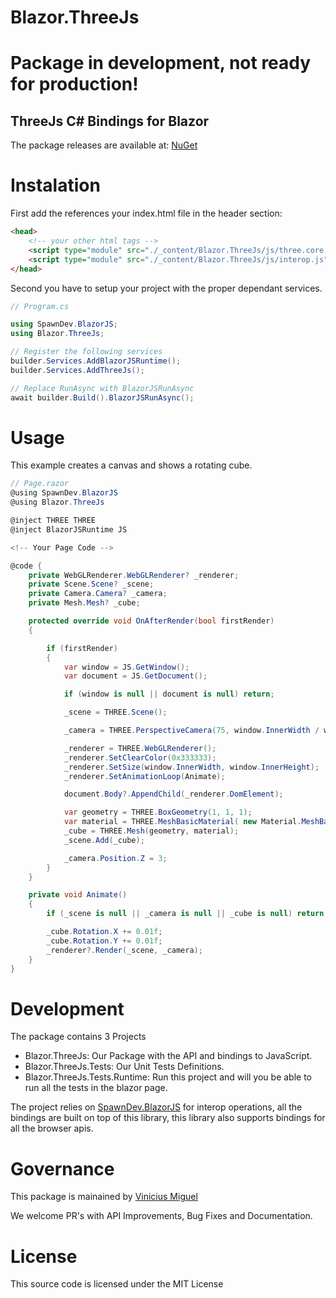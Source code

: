 # Blazor.ThreeJs

# Package in development, not ready for production!

## ThreeJs C# Bindings for Blazor 

The package releases are available at: [NuGet]

# Instalation

First add the references your index.html file in the header section:

```html
<head>
    <!-- your other html tags -->
    <script type="module" src="./_content/Blazor.ThreeJs/js/three.core.js"></script>    
    <script type="module" src="./_content/Blazor.ThreeJs/js/interop.js"></script>
</head>
```

Second you have to setup your project with the proper dependant services.

```csharp
// Program.cs

using SpawnDev.BlazorJS;
using Blazor.ThreeJs;

// Register the following services
builder.Services.AddBlazorJSRuntime();
builder.Services.AddThreeJs();

// Replace RunAsync with BlazorJSRunAsync
await builder.Build().BlazorJSRunAsync();
```

# Usage

This example creates a canvas and shows a rotating cube.

```csharp
// Page.razor
@using SpawnDev.BlazorJS
@using Blazor.ThreeJs

@inject THREE THREE
@inject BlazorJSRuntime JS

<!-- Your Page Code -->

@code {
    private WebGLRenderer.WebGLRenderer? _renderer;
    private Scene.Scene? _scene;
    private Camera.Camera? _camera;
    private Mesh.Mesh? _cube;

    protected override void OnAfterRender(bool firstRender)
    {

        if (firstRender)
        {
            var window = JS.GetWindow();
            var document = JS.GetDocument();

            if (window is null || document is null) return;

            _scene = THREE.Scene();

            _camera = THREE.PerspectiveCamera(75, window.InnerWidth / window.InnerHeight, 0.1, 1000);

            _renderer = THREE.WebGLRenderer();
            _renderer.SetClearColor(0x333333);
            _renderer.SetSize(window.InnerWidth, window.InnerHeight);
            _renderer.SetAnimationLoop(Animate);

            document.Body?.AppendChild(_renderer.DomElement);

            var geometry = THREE.BoxGeometry(1, 1, 1);
            var material = THREE.MeshBasicMaterial( new Material.MeshBasicMaterialParameters { Color = 0x00ff00 } );
            _cube = THREE.Mesh(geometry, material);
            _scene.Add(_cube);

            _camera.Position.Z = 3;
        }
    }

    private void Animate()
    {
        if (_scene is null || _camera is null || _cube is null) return;

        _cube.Rotation.X += 0.01f;
        _cube.Rotation.Y += 0.01f;
        _renderer?.Render(_scene, _camera);
    }
}

```

# Development

The package contains 3 Projects

- Blazor.ThreeJs: Our Package with the API and bindings to JavaScript.
- Blazor.ThreeJs.Tests: Our Unit Tests Definitions.
- Blazor.ThreeJs.Tests.Runtime: Run this project and will you be able to run all the tests in the blazor page.

The project relies on [SpawnDev.BlazorJS] for interop operations, all the bindings are built on top of this library,
this library also supports bindings for all the browser apis.

# Governance

This package is mainained by [Vinicius Miguel]

We welcome PR's with API Improvements, Bug Fixes and Documentation.

# License

This source code is licensed under the MIT License

[NuGet]: https://www.nuget.org/packages/Blazor.ThreeJs
[SpawnDev.BlazorJS]: https://github.com/LostBeard/SpawnDev.BlazorJS
[Vinicius Miguel]: https://github.com/viniciusmiguel